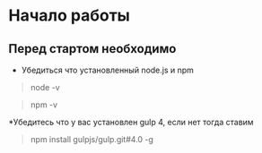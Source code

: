 # Начало работы 

## Перед стартом необходимо 

* Убедиться что установленный node.js и npm

>node -v

>npm -v


*Убедитесь что у вас установлен gulp 4, если нет тогда ставим


>npm install gulpjs/gulp.git#4.0 -g

